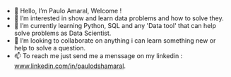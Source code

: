 - 👋 Hello, I’m Paulo Amaral, Welcome ! 
- 👀 I’m interested in show and learn data problems and how to solve they.
- 🌱 I’m currently learning Python, SQL and any 'Data tool' that can help solve problems as Data Scientist.
- 💞️ I’m looking to collaborate on anything i can learn something new or help to solve a question.
- 📫 To reach me just send me a menssage on my linkedin : www.linkedin.com/in/paulodshamaral.

